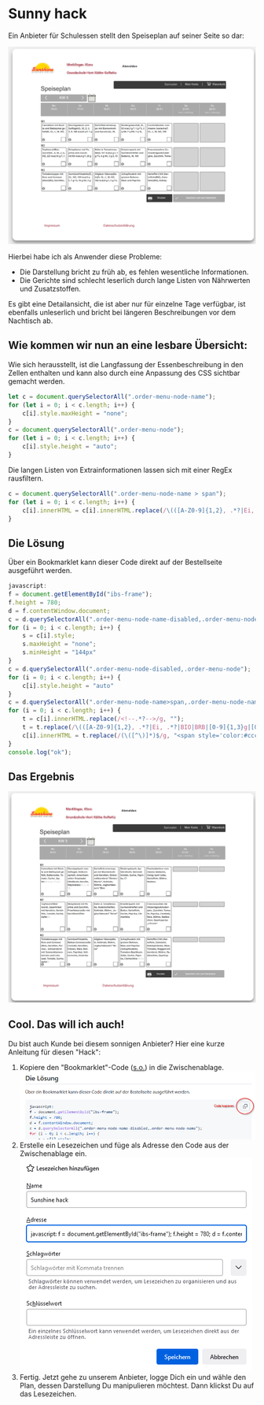 # Sunny hack

Ein Anbieter für Schulessen stellt den Speiseplan auf seiner Seite so dar:

![](plan_vorher.png)

Hierbei habe ich als Anwender diese Probleme:
* Die Darstellung bricht zu früh ab, es fehlen wesentliche Informationen.
* Die Gerichte sind schlecht leserlich durch lange Listen von Nährwerten und Zusatzstoffen.

Es gibt eine Detailansicht, die ist aber nur für einzelne Tage verfügbar, ist ebenfalls unleserlich und bricht bei längeren Beschreibungen vor dem Nachtisch ab.

## Wie kommen wir nun an eine lesbare Übersicht:

Wie sich herausstellt, ist die Langfassung der Essenbeschreibung in den Zellen enthalten und kann also durch eine Anpassung des CSS sichtbar gemacht werden.
```javascript
let c = document.querySelectorAll(".order-menu-node-name");
for (let i = 0; i < c.length; i++) {
    c[i].style.maxHeight = "none";
}
c = document.querySelectorAll(".order-menu-node");
for (let i = 0; i < c.length; i++) {
    c[i].style.height = "auto";
}
```

Die langen Listen von Extrainformationen lassen sich mit einer RegEx rausfiltern.
```javascript
c = document.querySelectorAll(".order-menu-node-name > span");
for (let i = 0; i < c.length; i++) {
    c[i].innerHTML = c[i].innerHTML.replace(/\(([A-Z0-9]{1,2}, .*?|Ei, .*?|BIO)\)/g, "")
}
```

## Die Lösung

Über ein Bookmarklet kann dieser Code direkt auf der Bestellseite ausgeführt werden.

```javascript
javascript:
f = document.getElementById("ibs-frame");
f.height = 780;
d = f.contentWindow.document;
c = d.querySelectorAll(".order-menu-node-name-disabled,.order-menu-node-name");
for (i = 0; i < c.length; i++) {
    s = c[i].style;
    s.maxHeight = "none";
    s.minHeight = "144px"
}
c = d.querySelectorAll(".order-menu-node-disabled,.order-menu-node");
for (i = 0; i < c.length; i++) {
    c[i].style.height = "auto"
}
c = d.querySelectorAll(".order-menu-node-name>span,.order-menu-node-name-disabled>span");
for (i = 0; i < c.length; i++) {
    t = c[i].innerHTML.replace(/<!--.*?-->/g, "");
    t = t.replace(/\(([A-Z0-9]{1,2}, .*?|Ei, .*?|BIO|BRB|[0-9]{1,3}g|[0-9]{1,3} kcal,.*?)\)/g, "");
    c[i].innerHTML = t.replace(/(\([^\)]*)$/g, "<span style='color:#ccc'>$1</span>")
}
console.log("ok");
```

## Das Ergebnis
![](plan_nachher.png)

## Cool. Das will ich auch!

Du bist auch Kunde bei diesem sonnigen Anbieter? Hier eine kurze Anleitung für diesen "Hack":

1. Kopiere den "Bookmarklet"-Code ([s.o.](#die-lösung)) in die Zwischenablage. ![](howto_copy.png)
2. Erstelle ein Lesezeichen und füge als Adresse den Code aus der Zwischenablage ein. ![](howto_create_bookmark.png)
3. Fertig. Jetzt gehe zu unserem Anbieter, logge Dich ein und wähle den Plan, dessen Darstellung Du manipulieren
   möchtest. Dann klickst Du auf das Lesezeichen.


